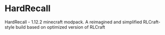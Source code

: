 # HardRecall
HardRecall - 1.12.2 minecraft modpack. A reimagined and simplified RLCraft-style build based on optimized version of RLCraft
